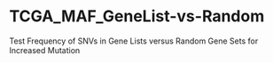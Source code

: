 # TCGA_MAF_GeneList-vs-Random
Test Frequency of SNVs in Gene Lists versus Random Gene Sets for Increased Mutation 